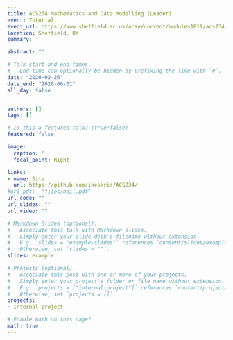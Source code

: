 ```yaml
---
title: ACS234 Mathematics and Data Modelling (Leader)
event: Tutorial
event_url: https://www.sheffield.ac.uk/acse/current/modules1819/acs234
location: Sheffield, UK
summary: 

abstract: ""

# Talk start and end times.
#   End time can optionally be hidden by prefixing the line with `#`.
date: "2020-02-26"
date_end: "2020-06-01"
all_day: false


authors: []
tags: []

# Is this a featured talk? (true/false)
featured: false

image:
  caption: ''
  focal_point: Right

links:
- name: Site 
  url: https://github.com/ineskris/ACS234/
#url_pdf:  "files/hail.pdf"
url_code: ""
url_slides: ""
url_video: ""

# Markdown Slides (optional).
#   Associate this talk with Markdown slides.
#   Simply enter your slide deck's filename without extension.
#   E.g. `slides = "example-slides"` references `content/slides/example-slides.md`.
#   Otherwise, set `slides = ""`.
slides: example

# Projects (optional).
#   Associate this post with one or more of your projects.
#   Simply enter your project's folder or file name without extension.
#   E.g. `projects = ["internal-project"]` references `content/project/deep-learning/index.md`.
#   Otherwise, set `projects = []`.
projects:
- internal-project

# Enable math on this page?
math: true
---
```



